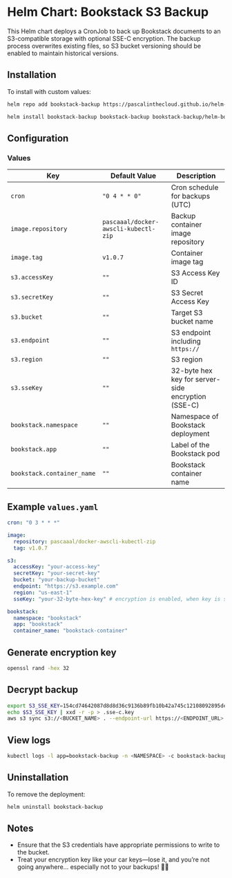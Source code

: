 # Helm Chart: Bookstack S3 Backup

This Helm chart deploys a CronJob to back up Bookstack documents to an S3-compatible storage with optional SSE-C encryption. The backup process overwrites existing files, so S3 bucket versioning should be enabled to maintain historical versions.

## Installation

To install with custom values:

```bash
helm repo add bookstack-backup https://pascalinthecloud.github.io/helm-bookstack-s3-backup/

helm install bookstack-backup bookstack-backup bookstack-backup/helm-bookstack-s3-backup -f values.yaml -n <NAMESPACE>
```

## Configuration

### Values

| Key                | Default Value        | Description |
|--------------------|---------------------|-------------|
| `cron`            | `"0 4 * * 0"`       | Cron schedule for backups (UTC) |
| `image.repository` | `pascaaal/docker-awscli-kubectl-zip` | Backup container image repository |
| `image.tag`       | `v1.0.7`            | Container image tag |
| `s3.accessKey`    | `""`                | S3 Access Key ID |
| `s3.secretKey`    | `""`                | S3 Secret Access Key |
| `s3.bucket`       | `""`                | Target S3 bucket name |
| `s3.endpoint`     | `""`                | S3 endpoint including `https://` |
| `s3.region`       | `""`                | S3 region |
| `s3.sseKey`       | `""`                | 32-byte hex key for server-side encryption (SSE-C) |
| `bookstack.namespace` | `""`           | Namespace of Bookstack deployment |
| `bookstack.app`   | `""`                | Label of the Bookstack pod |
| `bookstack.container_name` | `""`      | Bookstack container name |

## Example `values.yaml`

```yaml
cron: "0 3 * * *"

image:
  repository: pascaaal/docker-awscli-kubectl-zip
  tag: v1.0.7

s3:
  accessKey: "your-access-key"
  secretKey: "your-secret-key"
  bucket: "your-backup-bucket"
  endpoint: "https://s3.example.com"
  region: "us-east-1"
  sseKey: "your-32-byte-hex-key" # encryption is enabled, when key is set

bookstack:
  namespace: "bookstack"
  app: "bookstack"
  container_name: "bookstack-container"
```

## Generate encryption key
```bash
openssl rand -hex 32
```

## Decrypt backup
```bash
export S3_SSE_KEY=154cd74642087d8d8d36c9136b89fb10b42a745c12108092895de44ed03518c0
echo $S3_SSE_KEY | xxd -r -p > .sse-c.key
aws s3 sync s3://<BUCKET_NAME> . --endpoint-url https://<ENDPOINT_URL> --sse-c AES256 --sse-c-key fileb://.sse-c.key
```

## View logs
```bash
kubectl logs -l app=bookstack-backup -n <NAMESPACE> -c bookstack-backup
```
## Uninstallation

To remove the deployment:

```bash
helm uninstall bookstack-backup
```

## Notes
- Ensure that the S3 credentials have appropriate permissions to write to the bucket.
- Treat your encryption key like your car keys—lose it, and you’re not going anywhere… especially not to your backups! 🚗🔑

